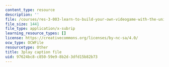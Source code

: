 ```yaml
---
content_type: resource
description: ''
file: /courses/res-3-003-learn-to-build-your-own-videogame-with-the-unity-game-engine-and-microsoft-kinect-january-iap-2017/97624bc8c85059e98b2d3dfd15b82b73_h9btrlN9JLk.vtt
file_size: 1441
file_type: application/x-subrip
learning_resource_types: []
license: https://creativecommons.org/licenses/by-nc-sa/4.0/
ocw_type: OCWFile
resourcetype: Other
title: 3play caption file
uid: 97624bc8-c850-59e9-8b2d-3dfd15b82b73
---
```

